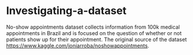 # Investigating-a-dataset
No-show appointments dataset collects information from 100k medical appointments in Brazil and is focused on the question of whether or not patients show up for their appointment. The original source of the dataset https://www.kaggle.com/joniarroba/noshowappointments.
